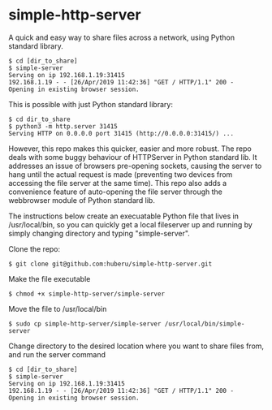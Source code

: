 # simple-http-server

A quick and easy way to share files across a network, using Python standard library.

	$ cd [dir_to_share]
	$ simple-server
	Serving on ip 192.168.1.19:31415
	192.168.1.19 - - [26/Apr/2019 11:42:36] "GET / HTTP/1.1" 200 -
	Opening in existing browser session.

This is possible with just Python standard library:

	$ cd dir_to_share
	$ python3 -m http.server 31415
	Serving HTTP on 0.0.0.0 port 31415 (http://0.0.0.0:31415/) ...

However, this repo makes this quicker, easier and more robust. The repo deals with some buggy behaviour of HTTPServer in Python standard lib. It addresses an issue of browsers pre-opening sockets, causing the server to hang until the actual request is made (preventing two devices from accessing the file server at the same time). This repo also adds a convenience feature of auto-opening the file server through the webbrowser module of Python standard lib.

The instructions below create an execuatable Python file that lives in /usr/local/bin, so you can quickly get a local fileserver up and running by simply changing directory and typing "simple-server".

Clone the repo: 

	$ git clone git@github.com:huberu/simple-http-server.git
    
Make the file executable 

	$ chmod +x simple-http-server/simple-server

Move the file to /usr/local/bin

	$ sudo cp simple-http-server/simple-server /usr/local/bin/simple-server

Change directory to the desired location where you want to share files from, and run the server command

	$ cd [dir_to_share]
	$ simple-server
	Serving on ip 192.168.1.19:31415
	192.168.1.19 - - [26/Apr/2019 11:42:36] "GET / HTTP/1.1" 200 -
	Opening in existing browser session.
